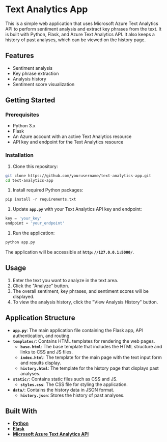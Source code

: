 # **Text Analytics App**

This is a simple web application that uses Microsoft Azure Text Analytics API to perform sentiment analysis and extract key phrases from the text. It is built with Python, Flask, and Azure Text Analytics API. It also keeps a history of past analyses, which can be viewed on the history page.

## **Features**

- Sentiment analysis
- Key phrase extraction
- Analysis history
- Sentiment score visualization

## **Getting Started**

### **Prerequisites**

- Python 3.x
- Flask
- An Azure account with an active Text Analytics resource
- API key and endpoint for the Text Analytics resource

### **Installation**

1. Clone this repository:

```bash
git clone https://github.com/yourusername/text-analytics-app.git
cd text-analytics-app
```

1. Install required Python packages:

```python
pip install -r requirements.txt
```

1. Update **`app.py`** with your Text Analytics API key and endpoint:

```python
key = 'your_key'
endpoint = 'your_endpoint'
```

1. Run the application:

```bash
python app.py
```

The application will be accessible at **`http://127.0.0.1:5000/`**.

## **Usage**

1. Enter the text you want to analyze in the text area.
2. Click the "Analyze" button.
3. The overall sentiment, key phrases, and sentiment scores will be displayed.
4. To view the analysis history, click the "View Analysis History" button.

## **Application Structure**

- **`app.py`**: The main application file containing the Flask app, API authentication, and routing.
- **`templates/`**: Contains HTML templates for rendering the web pages.
    - **`base.html`**: The base template that includes the HTML structure and links to CSS and JS files.
    - **`index.html`**: The template for the main page with the text input form and results display.
    - **`history.html`**: The template for the history page that displays past analyses.
- **`static/`**: Contains static files such as CSS and JS.
    - **`styles.css`**: The CSS file for styling the application.
- **`data/`**: Contains the history data in JSON format.
    - **`history.json`**: Stores the history of past analyses.

## **Built With**

- **[Python](https://www.python.org/)**
- **[Flask](https://flask.palletsprojects.com/)**
- **[Microsoft Azure Text Analytics API](https://azure.microsoft.com/en-us/services/cognitive-services/text-analytics/)**
